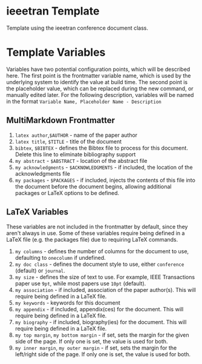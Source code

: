 # ieeetran Template

Template using the ieeetran conference document class.

# Template Variables

Variables have two potential configuration points, which will be described here. The first point is the frontmatter variable name, which is used by the underlying system to identify the value at build time. The second point is the placeholder value, which can be replaced during the new command, or manually edited later. For the following description, variables will be named in the format `Variable Name, Placeholder Name - Description`

## MultiMarkdown Frontmatter

1. `latex author`,`$AUTHOR` - name of the paper author
2. `latex title`, `$TITLE` - title of the document
3. `bibtex`, `$BIBTEX` - defines the Bibtex file to process for this document. Delete this line to eliminate bibliography support
5. `my abstract` - `$ABSTRACT` - location of the abstract file
6. `my acknowledgments` - `$ACKNOWLEDGMENTS` - if included, the location of the acknowledgments file
6. `my packages` - `$PACKAGES` - if included, injects the contents of this file into the document before the document begins, allowing additional packages or LaTeX options to be defined.

## LaTeX Variables

These variables are not included in the frontmatter by default, since they aren't always in use. Some of these variables require being defined in a LaTeX file (e.g. the packages file) due to requiring LaTeX commands.

1. `my columns` - defines the number of columns for the document to use, defaulting to `onecolumn` if undefined.
2. `my doc class` - defines the document style to use, either `conference` (default) or `journal`.
3. `my size` - defines the size of text to use. For example, IEEE Transactions paper use `9pt`, while most papers use `10pt` (default).
4. `my association` - if included, association of the paper author(s). This will require being defined in a LaTeX file.
5. `my keywords` - keywords for this document
6. `my appendix` - if included, appendix(ces) for the document. This will require being defined in a LaTeX file.
7. `my biography` - if included, biography(ies) for the document. This will require being defined in a LaTeX file.
8. `my top margin`, `my bottom margin` - if set, sets the margin for the given side of the page. If only one is set, the value is used for both.
9. `my inner margin`, `my outer margin` - if set, sets the margin for the left/right side of the page. If only one is set, the value is used for both.
